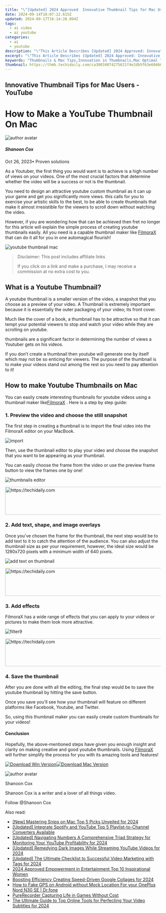```yaml
---
title: "\"[Updated] 2024 Approved  Innovative Thumbnail Tips for Mac Users - YouTube\""
date: 2024-09-14T18:07:22.615Z
updated: 2024-09-17T16:14:28.094Z
tags:
  - ai video
  - ai youtube
categories:
  - ai
  - youtube
description: "\"This Article Describes [Updated] 2024 Approved: Innovative Thumbnail Tips for Mac Users - YouTube\""
excerpt: "\"This Article Describes [Updated] 2024 Approved: Innovative Thumbnail Tips for Mac Users - YouTube\""
keywords: "Thumbnails & Mac Tips,Innovation in Thumbnails,Mac Optimal Thumbnails,Creative Thumbnail Ideas,User Interface Design,Video Thumbnail Techniques,Efficient Thumb Image"
thumbnail: https://thmb.techidaily.com/ca38034074275621f4e2db5f63e60466f24745c2303d23667377ba30f3317569.jpg
---
```


## Innovative Thumbnail Tips for Mac Users - YouTube

# How to Make a YouTube Thumbnail On Mac

![author avatar](https://images.wondershare.com/filmora/article-images/shannon-cox.jpg)

##### Shanoon Cox

 Oct 26, 2023• Proven solutions

As a Youtuber, the first thing you would want is to achieve is a high number of views on your videos. One of the most crucial factors that determine whether the video will be a success or not is the thumbnail.

 You need to design an attractive youtube custom thumbnail as it can up your game and get you significantly more views. this calls for you to exercise your artistic skills to the best, to be able to create thumbnails that make it almost irresistible for the viewers to scroll down without watching the video.

However, if you are wondering how that can be achieved then fret no longer for this article will explain the simple process of creating youtube thumbnails easily. All you need is a capable thumbnail maker like [FilmoraX](https://tools.techidaily.com/wondershare/filmora/download/) that can do it all for you in one automagical flourish!

![youtube thumbnail mac](https://images.wondershare.com/filmora/Mac-articles/youtube-thumbnail-mac.jpg)

>  Disclaimer: This post includes affiliate links
>
>  If you click on a link and make a purchase, I may receive a commission at no extra cost to you.
>

## What is a Youtube Thumbnail?

A youtube thumbnail is a smaller version of the video, a snapshot that you choose as a preview of your video. A Thumbnail is extremely important because it is essentially the outer packaging of your video; its front cover.

Much like the cover of a book, a thumbnail has to be attractive so that it can tempt your potential viewers to stop and watch your video while they are scrolling on youtube.

thumbnails are a significant factor in determining the number of views a Youtuber gets on his videos.

If you don’t create a thumbnail then youtube will generate one by itself which may not be so enticing for viewers. The purpose of the thumbnail is to make your videos stand out among the rest so you need to pay attention to it!

## How to make Youtube Thumbnails on Mac

You can easily create interesting thumbnails for youtube videos using a thumbnail maker like[FilmoraX](https://tools.techidaily.com/wondershare/filmora/download/) . Here is a step by step guide:

### 1. Preview the video and choose the still snapshot

The first step in creating a thumbnail is to import the final video into the FilmoraX editor on your MacBook.

![import](https://images.wondershare.com/filmora/filmoraX/Guide-Mac/3.import-media-files.jpg)

Then, use the thumbnail editor to play your video and choose the snapshot that you want to be appearing as your thumbnail.

You can easily choose the frame from the video or use the preview frame button to view the frames one by one!

![thumbnails editor](https://images.wondershare.com/filmora/Mac-articles/thumbnails-editor.jpg)

<!-- affiliate ads begin -->
<a href="https://unicoeye.pxf.io/c/5597632/2134249/18498" target="_top" id="2134249">
  <img src="//a.impactradius-go.com/display-ad/18498-2134249" border="0" alt="https://techidaily.com" width="728" height="90"/>
</a>
<img height="0" width="0" src="https://unicoeye.pxf.io/i/5597632/2134249/18498" style="position:absolute;visibility:hidden;" border="0" />
<!-- affiliate ads end -->

### 2. Add text, shape, and image overlays

Once you’ve chosen the frame for the thumbnail, the next step would be to add text to it to catch the attention of the audience. You can also adjust the thumbnail size as per your requirement, however, the ideal size would be 1280x720 pixels with a minimum width of 640 pixels.

![add text on thumbnail](https://images.wondershare.com/filmora/Mac-articles/add-text-on-thumbnail.jpg)

<!-- affiliate ads begin -->
<a href="https://ephamedtechinc.pxf.io/c/5597632/2126493/26400" target="_top" id="2126493">
  <img src="//a.impactradius-go.com/display-ad/26400-2126493" border="0" alt="https://techidaily.com" width="640" height="90"/>
</a>
<img height="0" width="0" src="https://ephamedtechinc.pxf.io/i/5597632/2126493/26400" style="position:absolute;visibility:hidden;" border="0" />
<!-- affiliate ads end -->

### 3. Add effects

FilmoraX has a wide range of effects that you can apply to your videos or pictures to make them look more attractive.

![filter9](https://images.wondershare.com/filmora/guide/filter-9-mac.jpg)

<!-- affiliate ads begin -->
<a href="https://unicoeye.pxf.io/c/5597632/2134239/18498" target="_top" id="2134239">
  <img src="//a.impactradius-go.com/display-ad/18498-2134239" border="0" alt="https://techidaily.com" width="721" height="90"/>
</a>
<img height="0" width="0" src="https://unicoeye.pxf.io/i/5597632/2134239/18498" style="position:absolute;visibility:hidden;" border="0" />
<!-- affiliate ads end -->

### 4. Save the thumbnail

After you are done with all the editing, the final step would be to save the youtube thumbnail by hitting the save button.

Once you save you’ll see how your thumbnail will feature on different platforms like Facebook, Youtube, and Twitter.

So, using this thumbnail maker you can easily create custom thumbnails for your videos!

#### Conclusion

Hopefully, the above-mentioned steps have given you enough insight and clarity on making creative and good youtube thumbnails. Using [FilmoraX](https://tools.techidaily.com/wondershare/filmora/download/) will further simplify the process for you with its amazing tools and features!

[![Download Win Version](https://images.wondershare.com/filmora/guide/download-btn-win.jpg)](https://tools.techidaily.com/wondershare/filmora/download/)[![Download Mac Version](https://images.wondershare.com/filmora/guide/download-btn-mac.jpg)](https://tools.techidaily.com/wondershare/filmora/download/)

![author avatar](https://images.wondershare.com/filmora/article-images/shannon-cox.jpg)

Shanoon Cox

Shanoon Cox is a writer and a lover of all things video.

Follow @Shanoon Cox

<ins class="adsbygoogle"
     style="display:block"
     data-ad-format="autorelaxed"
     data-ad-client="ca-pub-7571918770474297"
     data-ad-slot="1223367746"></ins>

<ins class="adsbygoogle"
     style="display:block"
     data-ad-client="ca-pub-7571918770474297"
     data-ad-slot="8358498916"
     data-ad-format="auto"
     data-full-width-responsive="true"></ins>

<span class="atpl-alsoreadstyle">Also read:</span>
<div><ul>
<li><a href="https://digital-screen-recording.techidaily.com/new-mastering-snips-on-mac-top-5-picks-unveiled-for-2024/"><u>[New] Mastering Snips on Mac Top 5 Picks Unveiled for 2024</u></a></li>
<li><a href="https://youtube-blog.techidaily.com/ed-integrate-spotify-and-youtube-top-5-playlist-to-channel-converters-available/"><u>[Updated] Integrate Spotify and YouTube Top 5 Playlist-to-Channel Converters Available</u></a></li>
<li><a href="https://youtube-blog.techidaily.com/ed-navigating-numbers-a-comprehensive-triad-strategy-for-monitoring-your-youtube-profitability-for-2024/"><u>[Updated] Navigating Numbers A Comprehensive Triad Strategy for Monitoring Your YouTube Profitability for 2024</u></a></li>
<li><a href="https://youtube-blog.techidaily.com/ed-remedying-dark-images-while-streaming-youtube-videos-for-2024/"><u>[Updated] Remedying Dark Images While Streaming YouTube Videos for 2024</u></a></li>
<li><a href="https://youtube-blog.techidaily.com/ed-the-ultimate-checklist-to-successful-video-marketing-with-tags-for-2024/"><u>[Updated] The Ultimate Checklist to Successful Video Marketing with Tags for 2024</u></a></li>
<li><a href="https://youtube-clips.techidaily.com/2024-approved-empowerment-in-entertainment-top-10-inspirational-women/"><u>2024 Approved Empowerment in Entertainment Top 10 Inspirational Women</u></a></li>
<li><a href="https://extra-lessons.techidaily.com/boosting-efficiency-creating-speed-driven-google-collages-for-2024/"><u>Boosting Efficiency Creating Speed-Driven Google Collages for 2024</u></a></li>
<li><a href="https://android-location.techidaily.com/how-to-fake-gps-on-android-without-mock-location-for-your-oneplus-nord-n30-se-drfone-by-drfone-virtual/"><u>How to Fake GPS on Android without Mock Location For your OnePlus Nord N30 SE | Dr.fone</u></a></li>
<li><a href="https://screen-capture.techidaily.com/purerecorder-capturing-life-in-games-without-cost/"><u>PureRecorder Capturing Life in Games Without Cost</u></a></li>
<li><a href="https://some-guidance.techidaily.com/the-ultimate-guide-to-top-online-tools-for-perfecting-your-video-subtitles-for-2024/"><u>The Ultimate Guide to Top Online Tools for Perfecting Your Video Subtitles for 2024</u></a></li>
</ul></div>

